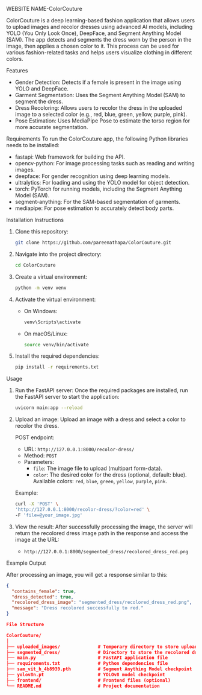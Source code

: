 WEBSITE NAME-ColorCouture

ColorCouture is a deep learning-based fashion application that allows users to upload images and recolor dresses using advanced AI models, including YOLO (You Only Look Once), DeepFace, and Segment Anything Model (SAM). The app detects and segments the dress worn by the person in the image, then applies a chosen color to it. This process can be used for various fashion-related tasks and helps users visualize clothing in different colors.

Features
- Gender Detection: Detects if a female is present in the image using YOLO and DeepFace.
- Garment Segmentation: Uses the Segment Anything Model (SAM) to segment the dress.
- Dress Recoloring: Allows users to recolor the dress in the uploaded image to a selected color (e.g., red, blue, green, yellow, purple, pink).
- Pose Estimation: Uses MediaPipe Pose to estimate the torso region for more accurate segmentation.

 Requirements
To run the ColorCouture app, the following Python libraries needs to be installed:

- fastapi: Web framework for building the API.
- opencv-python: For image processing tasks such as reading and writing images.
- deepface: For gender recognition using deep learning models.
- ultralytics: For loading and using the YOLO model for object detection.
- torch: PyTorch for running models, including the Segment Anything Model (SAM).
- segment-anything: For the SAM-based segmentation of garments.
- mediapipe: For pose estimation to accurately detect body parts.

Installation Instructions

1. Clone this repository:
    ```bash
    git clone https://github.com/pareenathapa/ColorCouture.git
    ```

2. Navigate into the project directory:
    ```bash
    cd ColorCouture
    ```

3. Create a virtual environment:
    ```bash
    python -m venv venv
    ```

4. Activate the virtual environment:
    - On Windows:
        ```bash
        venv\Scripts\activate
        ```
    - On macOS/Linux:
        ```bash
        source venv/bin/activate
        ```

5. Install the required dependencies:
    ```bash
    pip install -r requirements.txt
    ```

Usage

1. Run the FastAPI server:
    Once the required packages are installed, run the FastAPI server to start the application:
    ```bash
    uvicorn main:app --reload
    ```

2. Upload an image:
    Upload an image with a dress and select a color to recolor the dress.

    POST endpoint:
    - URL: `http://127.0.0.1:8000/recolor-dress/`
    - Method: `POST`
    - Parameters:
        - `file`: The image file to upload (multipart form-data).
        - `color`: The desired color for the dress (optional, default: blue). Available colors: `red`, `blue`, `green`, `yellow`, `purple`, `pink`.

    Example: 
    ```bash
    curl -X 'POST' \
    'http://127.0.0.1:8000/recolor-dress/?color=red' \
    -F 'file=@your_image.jpg'
    ```

3. View the result:
    After successfully processing the image, the server will return the recolored dress image path in the response and access the image at the URL:
    - `http://127.0.0.1:8000/segmented_dress/recolored_dress_red.png`

Example Output

After processing an image, you will get a response similar to this:

```json
{
  "contains_female": true,
  "dress_detected": true,
  "recolored_dress_image": "segmented_dress/recolored_dress_red.png",
  "message": "Dress recolored successfully to red."
}

File Structure

ColorCouture/
│
├── uploaded_images/              # Temporary directory to store uploaded images
├── segmented_dress/              # Directory to store the recolored dress images
├── main.py                       # FastAPI application file
├── requirements.txt              # Python dependencies file
├── sam_vit_h_4b8939.pth          # Segment Anything Model checkpoint
├── yolov8n.pt                    # YOLOv8 model checkpoint
├── frontend/                     # Frontend files (optional)
└── README.md                     # Project documentation






